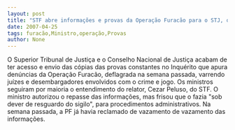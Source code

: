 ```yaml
---
layout: post
title: "STF abre informações e provas da Operação Furacão para o STJ, que tem ministro investigado"
date: 2007-04-25
tags: furacão,Ministro,operação,Provas
author: None
---
```

O Superior Tribunal de Justiça e o Conselho Nacional de Justiça acabam de ter acesso e envio das cópias das provas constantes no Inquérito que apura denúncias da Operação Furacão, deflagrada na semana passada, varrendo juízes e desembargadores envolvidos com o crime e jogo.
Os ministros seguiram por maioria o entendimento do relator, Cezar Peluso, do STF. O ministro autorizou o repasse das informações, mas frisou que o fazia \"sob dever de resguardo do sigilo\", para procedimentos administrativos. Na semana passada, a PF já havia reclamado de vazamento de vazamento das informações.  